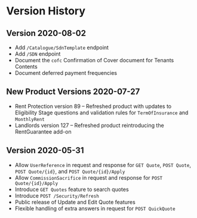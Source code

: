 # Version History

## Version 2020-08-02

 + Add `/Catalogue/SdnTemplate` endpoint
 + Add `/SDN` endpoint
 + Document the `cofc` Confirmation of Cover document for Tenants Contents
 + Document deferred payment frequencies

## New Product Versions 2020-07-27

 + Rent Protection version 89 – Refreshed product with updates to Eligibility Stage questions and validation rules for `TermOfInsurance` and `MonthlyRent`
 + Landlords version 127 – Refreshed product reintroducing the RentGuarantee add-on 

## Version 2020-05-31

 + Allow `UserReference` in request and response for `GET Quote`, `POST Quote`, `POST Quote/{id}`, and `POST Quote/{id}/Apply`
 + Allow `CommissionSacrifice` in request and response for `POST Quote/{id}/Apply`
 + Introduce `GET Quotes` feature to search quotes
 + Introduce `POST /Security/Refresh`
 + Public release of Update and Edit Quote features
 + Flexible handling of extra answers in request for `POST QuickQuote` 